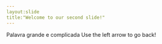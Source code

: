 ```yaml
---
layout:slide
title:"Welcome to our second slide!"
---
```

Palavra grande e complicada
Use the left arrow to go back! 
